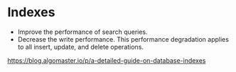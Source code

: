 Indexes
====

- Improve the performance of search queries.
- Decrease the write performance. This performance degradation applies to all insert, update, and delete operations.


https://blog.algomaster.io/p/a-detailed-guide-on-database-indexes
